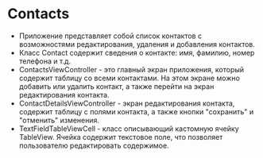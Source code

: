# Contacts
* Приложение представляет собой список контактов с возможностями редактирования, удаления и добавления контактов.
* Класс Contact содержит сведения о контакте: имя, фамилию, номер телефона и т.д.
* ContactsViewController - это главный экран приложения, который содержит таблицу со всеми контактами.
На этом экране можно добавить или удалить контакт, а также перейти на экран редактирования контакта.
* ContactDetailsViewController - экран редактирования контакта, содержит таблицу с полями контакта, а также кнопки "сохранить" и "отменить" изменения.
* TextFieldTableViewCell - класс описывающий кастомную ячейку TableView. Ячейка содержит текстовое поле, что позволяет пользователю редактировать содержимое.
